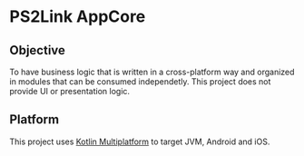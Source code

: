 # PS2Link AppCore

## Objective
To have business logic that is written in a cross-platform way and organized in modules that can be consumed independetly. This project does not provide UI or presentation logic.

## Platform
This project uses [Kotlin Multiplatform](https://kotlinlang.org/docs/reference/multiplatform.html) to target JVM, Android and iOS.